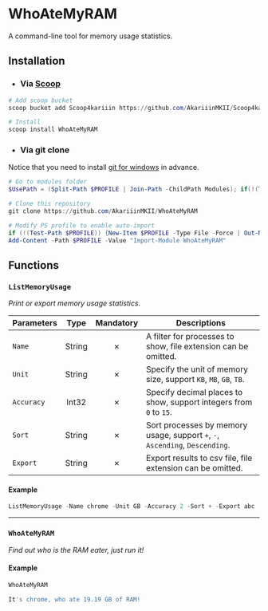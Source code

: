 # WhoAteMyRAM

A command-line tool for memory usage statistics.

## Installation

- ### Via [Scoop](https://github.com/ScoopInstaller/Scoop)

```Powershell
# Add scoop bucket
scoop bucket add Scoop4kariiin https://github.com/AkariiinMKII/Scoop4kariiin

# Install 
scoop install WhoAteMyRAM
```

- ### Via git clone

Notice that you need to install [git for windows](https://gitforwindows.org/) in advance.

```PowerShell
# Go to modules folder
$UsePath = (Split-Path $PROFILE | Join-Path -ChildPath Modules); if(!(Test-Path $UsePath)) {New-Item $UsePath -Type Directory -Force | Out-Null}; Set-Location $UsePath

# Clone this repository
git clone https://github.com/AkariiinMKII/WhoAteMyRAM

# Modify PS profile to enable auto-import
if (!(Test-Path $PROFILE)) {New-Item $PROFILE -Type File -Force | Out-Null}
Add-Content -Path $PROFILE -Value "Import-Module WhoAteMyRAM"
```

## Functions

### `ListMemoryUsage`

_Print or export memory usage statistics._

|Parameters|Type|Mandatory|Descriptions|
|----|:----:|:----:|----|
|`Name`|String|&cross;|A filter for processes to show, file extension can be omitted.|
|`Unit`|String|&cross;|Specify the unit of memory size, support `KB`, `MB`, `GB`, `TB`.|
|`Accuracy`|Int32|&cross;|Specify decimal places to show, support integers from `0` to `15`.|
|`Sort`|String|&cross;|Sort processes by memory usage, support `+`, `-`, `Ascending`, `Descending`.|
|`Export`|String|&cross;|Export results to csv file, file extension can be omitted.|

#### Example

```Powershell
ListMemoryUsage -Name chrome -Unit GB -Accuracy 2 -Sort + -Export abc
```

----

### `WhoAteMyRAM`

_Find out who is the RAM eater, just run it!_

#### Example

```Powershell
WhoAteMyRAM

It's chrome, who ate 19.19 GB of RAM!
```
